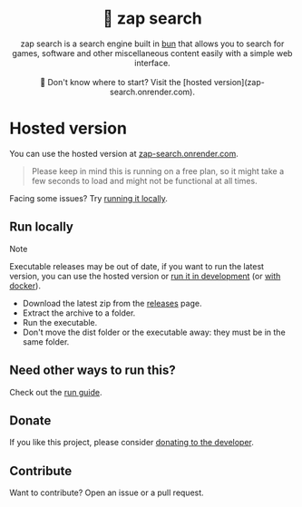 <h1 align="center">🔎 zap search</h1>

<p align="center">zap search is a search engine built in <a href="https://bun.sh/docs/installation">bun</a> that allows you to search for games, software and other miscellaneous content easily with a simple web interface. <br><br>🤔 Don't know where to start? Visit the [hosted version](zap-search.onrender.com).</p>

# Hosted version

You can use the hosted version at [zap-search.onrender.com](zap-search.onrender.com).

> Please keep in mind this is running on a free plan, so it might take a few seconds to load and might not be functional at all times.

Facing some issues? Try [running it locally](#run-locally).

## Run locally

> [!NOTE]
> Executable releases may be out of date, if you want to run the latest version, you can use the hosted version or [run it in development](RUN.md#run-in-development) (or [with docker](RUN.md#run-with-docker)).

- Download the latest zip from the [releases](https://github.com/letruxux/zap-search/releases) page.
- Extract the archive to a folder.
- Run the executable.
- Don't move the dist folder or the executable away: they must be in the same folder.

## Need other ways to run this?

Check out the [run guide](RUN.md).

## Donate

If you like this project, please consider [donating to the developer](https://ko-fi.com/letruxux).

## Contribute

Want to contribute? Open an issue or a pull request.
